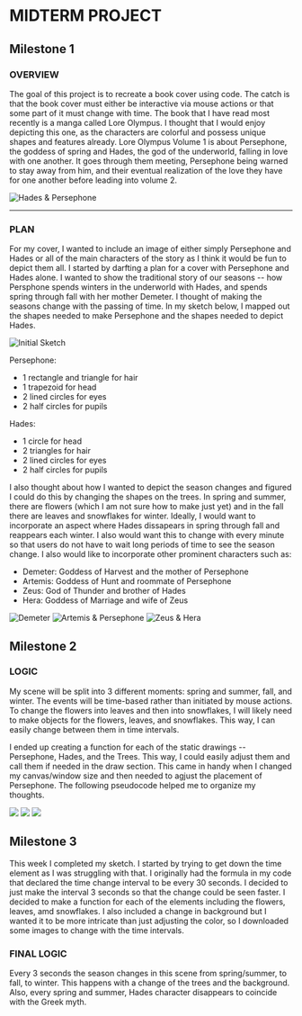 # **MIDTERM PROJECT**

## Milestone 1

### OVERVIEW
The goal of this project is to recreate a book cover using code. The catch is that the book cover must either be interactive via mouse actions or that some part of it must change with time. The book that I have read most recently is a manga called Lore Olympus. I thought that I would enjoy depicting this one, as the characters are colorful and possess unique shapes and features already. Lore Olympus Volume 1 is about Persephone, the goddess of spring and Hades, the god of the underworld, falling in love with one another. It goes through them meeting, Persephone being warned to stay away from him, and their eventual realization of the love they have for one another before leading into volume 2. 

![Hades & Persephone](./hades_persephone_from_lore_olympus_fanart_by_painefullthrottle_ddidqia-pre.jpg)

---

### PLAN
For my cover, I wanted to include an image of either simply Persephone and Hades or all of the main characters of the story as I think it would be fun to depict them all. I started by darfting a plan for a cover with Persephone and Hades alone. I wanted to show the traditional story of our seasons -- how Persphone spends winters in the underworld with Hades, and spends spring through fall with her mother Demeter. I thought of making the seasons change with the passing of time. In my sketch below, I mapped out the shapes needed to make Persephone and the shapes needed to depict Hades.
 
![Initial Sketch](./image0.png)

Persephone:
- 1 rectangle and triangle for hair
- 1 trapezoid for head
- 2 lined circles for eyes
- 2 half circles for pupils

Hades:
- 1 circle for head
- 2 triangles for hair
- 2 lined circles for eyes
- 2 half circles for pupils

I also thought about how I wanted to depict the season changes and figured I could do this by changing the shapes on the trees. In spring and summer, there are flowers (which I am not sure how to make just yet) and in the fall there are leaves and snowflakes for winter. Ideally, I would want to incorporate an aspect where Hades dissapears in spring through fall and reappears each winter. I also would want this to change with every minute so that users do not have to wait long periods of time to see the season change. I also would like to incorporate other prominent characters such as:

- Demeter: Goddess of Harvest and the mother of Persephone 
- Artemis: Goddess of Hunt and roommate of Persephone
- Zeus: God of Thunder and brother of Hades
- Hera: Goddess of Marriage and wife of Zeus

![Demeter](./DemSeason3.webp)
![Artemis & Persephone](./Artemis2.PNG.webp)
![Zeus & Hera](./Zeus_and_hera_young.PNG.webp)

## Milestone 2

### LOGIC
My scene will be split into 3 different moments: spring and summer, fall, and winter. The events will be time-based rather than initiated by mouse actions. To change the flowers into leaves and then into snowflakes, I will likely need to make objects for the flowers, leaves, and snowflakes. This way, I can easily change between them in time intervals. 

I ended up creating a function for each of the static drawings -- Persephone, Hades, and the Trees. This way, I could easily adjust them and call them if needed in the draw section. This came in handy when I changed my canvas/window size and then needed to agjust the placement of Persephone. The following pseudocode helped me to organize my thoughts.

![](MidTerm1.jpg)
![](MidTerm2.jpg)
![](MidTerm3.jpg)

## Milestone 3

This week I completed my sketch. I started by trying to get down the time element as I was struggling with that. I originally had the formula in my code that declared the time change interval to be every 30 seconds. I decided to just make the interval 3 seconds so that the change could be seen faster. I decided to make a function for each of the elements including the flowers, leaves, amd snowflakes. I also included a change in background but I wanted it to be more intricate than just adjusting the color, so I downloaded some images to change with the time intervals.

### FINAL LOGIC
Every 3 seconds the season changes in this scene from spring/summer, to fall, to winter. This happens with a change of the trees and the background. Also, every spring and summer, Hades character disappears to coincide with the Greek myth.